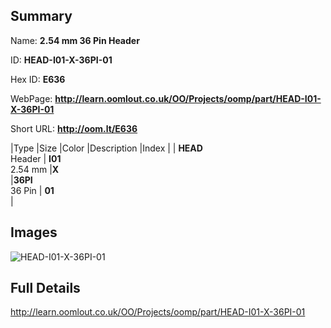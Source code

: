 

## Summary
 
Name: __2.54 mm 36 Pin Header__

ID: __HEAD-I01-X-36PI-01__

Hex ID: __E636__

WebPage: __http://learn.oomlout.co.uk/OO/Projects/oomp/part/HEAD-I01-X-36PI-01__

Short URL: __http://oom.lt/E636__


|Type   |Size   |Color   |Description   |Index   |
| __HEAD__ <br>Header  | __I01__<br>2.54 mm   |__X__<br>    |__36PI__<br>36 Pin    | __01__<br>  |


## Images
![HEAD-I01-X-36PI-01](http://oomlout.com/oomp-gen/parts/HEAD-I01-X-36PI-01/HEAD-I01-X-36PI-01_420.jpg)

## Full Details

 http://learn.oomlout.co.uk/OO/Projects/oomp/part/HEAD-I01-X-36PI-01


